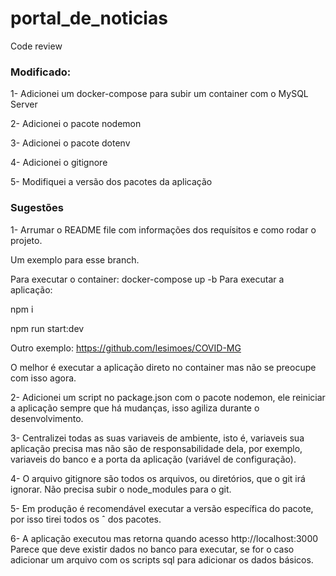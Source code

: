 # portal_de_noticias

Code review

### Modificado:

1- Adicionei um docker-compose para subir um container com o MySQL Server

2- Adicionei o pacote nodemon

3- Adicionei o pacote dotenv

4- Adicionei o gitignore

5- Modifiquei a versão dos pacotes da aplicação

### Sugestões

1- Arrumar o README file com informações dos requísitos e como rodar o projeto. 

Um exemplo para esse branch. 

Para executar o container: docker-compose up -b
Para executar a aplicação: 

npm i

npm run start:dev

Outro exemplo: https://github.com/lesimoes/COVID-MG

O melhor é executar a aplicação direto no container mas não se preocupe com isso agora.

2- Adicionei um script no package.json com o pacote nodemon, ele reiniciar a aplicação sempre que há mudanças, isso agiliza durante o desenvolvimento.

3- Centralizei todas as suas variaveis de ambiente, isto é, variaveis sua aplicação precisa mas não são de responsabilidade dela, por exemplo, variaveis do banco e a porta da aplicação (variável de configuração).

4- O arquivo gitignore são todos os arquivos, ou diretórios, que o git irá ignorar. Não precisa subir o node_modules para o git.

5- Em produção é recomendável executar a versão específica do pacote, por isso tirei todos os ˆ dos pacotes.

6- A aplicação executou mas retorna quando acesso http://localhost:3000 
Parece que deve existir dados no banco para executar, se for o caso adicionar um arquivo com os scripts sql para adicionar os dados básicos.
